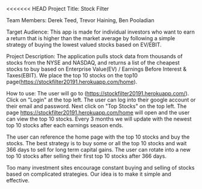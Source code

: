 <<<<<<< HEAD
Project Title: Stock Filter

Team Members: Derek Teed, Trevor Haining, Ben Pooladian

Target Audience: This app is made for individual investors who want to earn a return that is higher than the market average by following a simple strategy of buying the lowest valued stocks based on EV/EBIT.

Project Description: The application pulls stock data from thousands of stocks from the NYSE and NASDAQ, and returns a list of the cheapest stocks to buy based on Enterprise Value(EV) / Earnings Before Interest & Taxes(EBIT). We place the top 10 stocks on the top10 page(https://stockfilter20191.herokuapp.com/home).

How to use: The user will go to (https://stockfilter20191.herokuapp.com/). Click on "Login" at the top left. The user can log into their google account or their email and password. Next click on "Top Stocks" on the top left. The page https://stockfilter20191.herokuapp.com/home will open and the user can view the top 10 stocks. Every 3 months we will update with the newest top 10 stocks after each earnings season ends.

The user can reference the home page with the top 10 stocks and buy the stocks. The best strategy is to buy some or all the top 10 stocks and wait 366 days to sell for long term capital gains. The user can rotate into a new top 10 stocks after selling their first top 10 stocks after 366 days.

Too many investment sites encourage constant buying and selling of stocks based on complicated strategies. Our idea is to make it simple and effective.